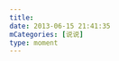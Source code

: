 ```yaml
---
title: 
date: 2013-06-15 21:41:35
mCategories: [说说]
type: moment
---
```


<div id="pics-20130615214135"></div>

<script src="/lib/moment/pics.js"></script>
<script>
var data = [
    {"link": "2013-06-15_000000.jpeg", "type": "shuoshuo"}
];
picsRender(data, "pics-20130615214135");
</script>
